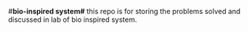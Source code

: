 #**bio-inspired system#**
this repo is for storing the  problems solved and discussed in lab of bio inspired system.

